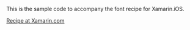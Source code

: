 This is the sample code to accompany the font recipe for Xamarin.iOS.

[Recipe at Xamarin.com](http://developer.xamarin.com/recipes/ios/standard_controls/fonts/enumerate_fonts)
